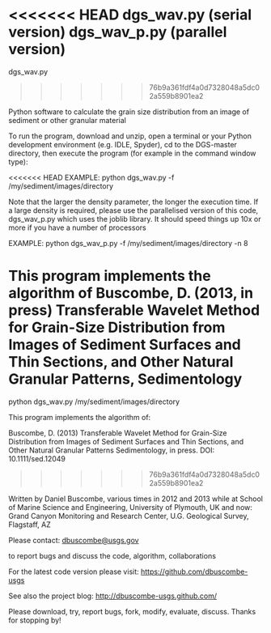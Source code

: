 <<<<<<< HEAD
 dgs_wav.py (serial version)
 dgs_wav_p.py (parallel version)
=======
 dgs_wav.py
>>>>>>> 76b9a361fdf4a0d7328048a5dc02a559b8901ea2

Python software to calculate the grain size distribution from an image of sediment or other granular material

To run the program, download and unzip, open a terminal or your Python development environment (e.g. IDLE, Spyder), cd to the DGS-master directory, then execute the program (for example in the command window type):

<<<<<<< HEAD
EXAMPLE:
python dgs_wav.py -f /my/sediment/images/directory

Note that the larger the density parameter, the longer the execution time. If a large density is required, please use the parallelised version of this code, dgs_wav_p.py which uses the joblib library. It should speed things up 10x or more if you have a number of processors 

EXAMPLE:
python dgs_wav_p.py -f /my/sediment/images/directory -n 8

This program implements the algorithm of 
Buscombe, D. (2013, in press) Transferable Wavelet Method for Grain-Size Distribution from Images of Sediment Surfaces and Thin Sections, and Other Natural Granular Patterns, Sedimentology
=======
python dgs_wav.py /my/sediment/images/directory

This program implements the algorithm of:

Buscombe, D. (2013) Transferable Wavelet Method for Grain-Size Distribution from Images of Sediment Surfaces and Thin Sections, and Other Natural Granular Patterns
Sedimentology, in press. DOI: 10.1111/sed.12049
>>>>>>> 76b9a361fdf4a0d7328048a5dc02a559b8901ea2
 
Written by Daniel Buscombe, various times in 2012 and 2013
while at
School of Marine Science and Engineering, University of Plymouth, UK
and now:
Grand Canyon Monitoring and Research Center, U.G. Geological Survey, Flagstaff, AZ 

Please contact:
dbuscombe@usgs.gov

to report bugs and discuss the code, algorithm, collaborations

For the latest code version please visit:
https://github.com/dbuscombe-usgs

See also the project blog: 
http://dbuscombe-usgs.github.com/

Please download, try, report bugs, fork, modify, evaluate, discuss. Thanks for stopping by!
